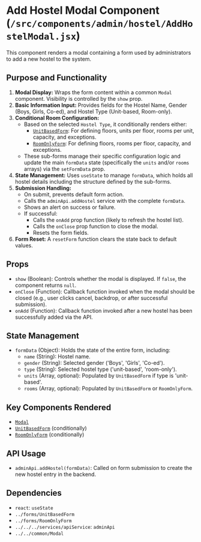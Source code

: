 # Add Hostel Modal Component (`/src/components/admin/hostel/AddHostelModal.jsx`)

This component renders a modal containing a form used by administrators to add a new hostel to the system.

## Purpose and Functionality

1.  **Modal Display:** Wraps the form content within a common `Modal` component. Visibility is controlled by the `show` prop.
2.  **Basic Information Input:** Provides fields for the Hostel Name, Gender (Boys, Girls, Co-ed), and Hostel Type (Unit-based, Room-only).
3.  **Conditional Room Configuration:**
    - Based on the selected `Hostel Type`, it conditionally renders either:
      - [`UnitBasedForm`](../forms/UnitBasedForm.md): For defining floors, units per floor, rooms per unit, capacity, and exceptions.
      - [`RoomOnlyForm`](../forms/RoomOnlyForm.md): For defining floors, rooms per floor, capacity, and exceptions.
    - These sub-forms manage their specific configuration logic and update the main `formData` state (specifically the `units` and/or `rooms` arrays) via the `setFormData` prop.
4.  **State Management:** Uses `useState` to manage `formData`, which holds all hostel details including the structure defined by the sub-forms.
5.  **Submission Handling:**
    - On submit, prevents default form action.
    - Calls the `adminApi.addHostel` service with the complete `formData`.
    - Shows an alert on success or failure.
    - If successful:
      - Calls the `onAdd` prop function (likely to refresh the hostel list).
      - Calls the `onClose` prop function to close the modal.
      - Resets the form fields.
6.  **Form Reset:** A `resetForm` function clears the state back to default values.

## Props

- `show` (Boolean): Controls whether the modal is displayed. If `false`, the component returns `null`.
- `onClose` (Function): Callback function invoked when the modal should be closed (e.g., user clicks cancel, backdrop, or after successful submission).
- `onAdd` (Function): Callback function invoked after a new hostel has been successfully added via the API.

## State Management

- `formData` (Object): Holds the state of the entire form, including:
  - `name` (String): Hostel name.
  - `gender` (String): Selected gender ('Boys', 'Girls', 'Co-ed').
  - `type` (String): Selected hostel type ('unit-based', 'room-only').
  - `units` (Array, optional): Populated by `UnitBasedForm` if type is 'unit-based'.
  - `rooms` (Array, optional): Populated by `UnitBasedForm` or `RoomOnlyForm`.

## Key Components Rendered

- [`Modal`](../../common/Modal.md)
- [`UnitBasedForm`](../forms/UnitBasedForm.md) (conditionally)
- [`RoomOnlyForm`](../forms/RoomOnlyForm.md) (conditionally)

## API Usage

- `adminApi.addHostel(formData)`: Called on form submission to create the new hostel entry in the backend.

## Dependencies

- `react`: `useState`
- `../forms/UnitBasedForm`
- `../forms/RoomOnlyForm`
- `../../../services/apiService`: `adminApi`
- `../../common/Modal`
